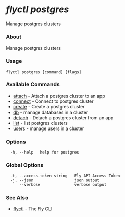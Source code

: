 # _flyctl postgres_

Manage postgres clusters

### About

Manage postgres clusters

### Usage
~~~
flyctl postgres [command] [flags]
~~~

### Available Commands
* [attach](/docs/flyctl/postgres-attach/)	 - Attach a postgres cluster to an app
* [connect](/docs/flyctl/postgres-connect/)	 - Connect to postgres cluster
* [create](/docs/flyctl/postgres-create/)	 - Create a postgres cluster
* [db](/docs/flyctl/postgres-db/)	 - manage databases in a cluster
* [detach](/docs/flyctl/postgres-detach/)	 - Detach a postgres cluster from an app
* [list](/docs/flyctl/postgres-list/)	 - list postgres clusters
* [users](/docs/flyctl/postgres-users/)	 - manage users in a cluster

### Options

~~~
  -h, --help   help for postgres
~~~

### Global Options

~~~
  -t, --access-token string   Fly API Access Token
  -j, --json                  json output
      --verbose               verbose output
~~~

### See Also

* [flyctl](/docs/flyctl/help/)	 - The Fly CLI

